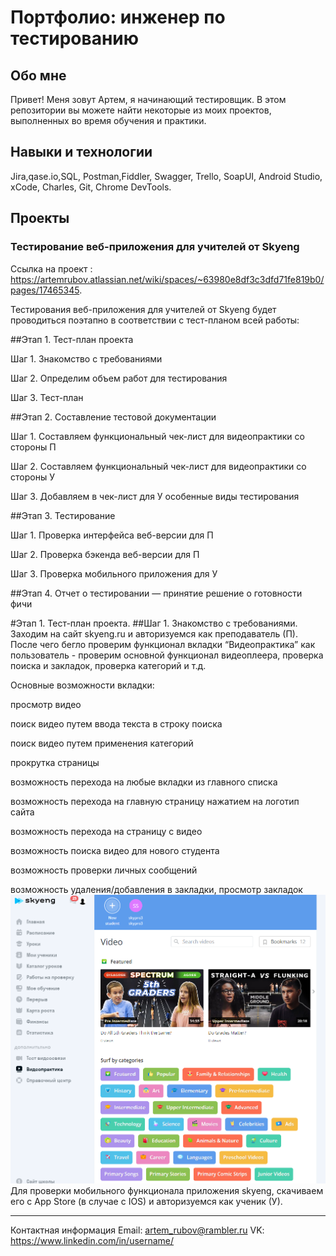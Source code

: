 # Портфолио: инженер по тестированию
## Обо мне
Привет! Меня зовут Артем, я начинающий тестировщик.
В этом репозитории вы можете найти некоторые из моих проектов, выполненных во время обучения и практики.

## Навыки и технологии
Jira,qase.io,SQL, Postman,Fiddler, Swagger, Trello,
SoapUI, Android Studio, xCode, Charles, Git, Chrome DevTools.

## Проекты
### Тестирование веб-приложения для учителей от Skyeng
Ссылка на проект : https://artemrubov.atlassian.net/wiki/spaces/~63980e8df3c3dfd71fe819b0/pages/17465345.

Тестирования  веб-приложения для учителей от Skyeng будет проводиться поэтапно в соответствии с тест-планом всей работы:

##Этап 1. Тест-план проекта

Шаг 1. Знакомство с требованиями

Шаг 2. Определим объем работ для тестирования 

Шаг 3. Тест-план 

##Этап 2. Составление тестовой документации

Шаг 1. Составляем функциональный чек-лист для видеопрактики со стороны П 

Шаг 2. Составляем функциональный чек-лист для видеопрактики со стороны У

Шаг 3. Добавляем в чек-лист для У особенные виды тестирования

##Этап 3. Тестирование

Шаг 1. Проверка интерфейса веб-версии для П

Шаг 2. Проверка бэкенда веб-версии для П

Шаг 3. Проверка мобильного приложения для У

##Этап 4. Отчет о тестировании — принятие решение о готовности фичи


#Этап 1. Тест-план проекта.
##Шаг 1. Знакомство с требованиями.
Заходим на сайт skyeng.ru и авторизуемся как преподаватель (П). После чего бегло проверим функционал вкладки “Видеопрактика” как пользователь - проверим основной функционал видеоплеера, проверка поиска и закладок, проверка категорий и т.д.

Основные возможности вкладки:

просмотр видео

поиск видео путем ввода текста в строку поиска

поиск видео путем применения категорий

прокрутка страницы

возможность перехода на любые вкладки из главного списка 

возможность перехода на главную страницу нажатием на логотип сайта

возможность перехода на страницу с видео

возможность поиска видео для нового студента

возможность проверки личных сообщений

возможность удаления/добавления в закладки, просмотр закладок
![image](https://github.com/kyshtamol/files/blob/main/dipl1.png)
Для проверки мобильного функционала приложения skyeng, скачиваем его с App Store (в случае с IOS) и авторизуемся как ученик (У).

__________________________________________________________________________________________________________
Контактная информация
Email: artem_rubov@rambler.ru
VK: https://www.linkedin.com/in/username/
